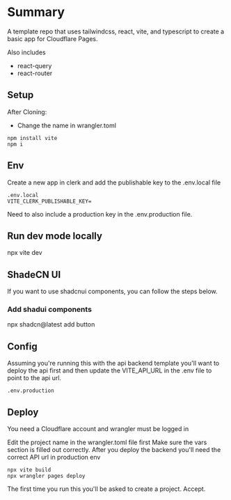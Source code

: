 # Summary

A template repo that uses tailwindcss, react, vite, and typescript to create a basic app for Cloudflare Pages.

Also includes
- react-query
- react-router

## Setup

After Cloning:
- Change the name in wrangler.toml

  
```
npm install vite
npm i
```
## Env

Create a new app in clerk and add the publishable key to the .env.local file

```
.env.local
VITE_CLERK_PUBLISHABLE_KEY=
```

Need to also include a production key in the .env.production file.

## Run dev mode locally 
npx vite dev

## ShadeCN UI
If you want to use shadcnui components, you can follow the steps below.

### Add shadui components 
npx shadcn@latest add button




## Config

Assuming you're running this with the api backend template you'll want to deploy the api first and then update the VITE_API_URL in the .env file to point to the api url.

```
.env.production
```

## Deploy
You need a Cloudflare account and wrangler must be logged in

Edit the project name in the wrangler.toml file first
Make sure the vars section is filled out correctly.
After you deploy the backend you'll need the correct API url in production env

```
npx vite build
npx wrangler pages deploy
```

The first time you run this you'll be asked to create a project. Accept.
